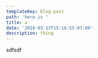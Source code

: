```yaml
---
templateKey: blog-post
path: 'here is '
title: a
date: '2018-03-13T15:16:55-07:00'
description: thing
---
```

sdfsdf
